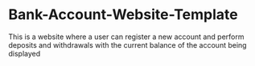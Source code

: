 # Bank-Account-Website-Template
This is a website where a user can register a new account and perform deposits and withdrawals with the current balance of the account being displayed
